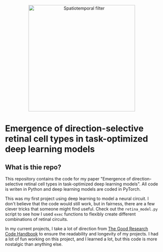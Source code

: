 <div align="center">
<img src="https://github.com/ktmurray1999/emergence-retina-cell-types/blob/main/figures/right_dream.pt.gif" alt="Spatiotemporal filter" width="350"></img>
</div>

# Emergence of direction-selective retinal cell types in task-optimized deep learning models

## What is thie repo?

This repository contains the code for my paper "Emergence of direction-selective retinal cell types in task-optimized deep learning models". All code is writen in Python and deep learning models are coded in PyTorch.

This was my first project using deep learning to model a neural circuit. I don't believe that the code would still work, but in fairness, there are a few clever tricks that someone might find useful. Check out the `retina_model.py` script to see how I used `exec` functions to flexibly create different combinations of retinal circuits.

In my current projects, I take a lot of direction from [The Good Research Code Handbook](https://goodresearch.dev) to ensure the readability and longevity of my projects. I had a lot of fun working on this project, and I learned a lot, but this code is more nostalgic than anything else.
